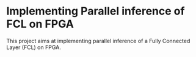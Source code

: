 # Implementing Parallel inference of FCL on FPGA

This project aims at implementing parallel inference of a Fully Connected Layer (FCL) on FPGA. 